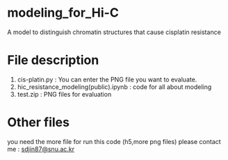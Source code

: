 # modeling_for_Hi-C
A model to distinguish chromatin structures that cause cisplatin resistance

# File description
1. cis-platin.py : You can enter the PNG file you want to evaluate. 
2. hic_resistance_modeling(public).ipynb : code for all about modeling
3. test.zip : PNG files for evaluation

# Other files
you need the more file for run this code (h5,more png files)
please contact me : sdjin87@snu.ac.kr
